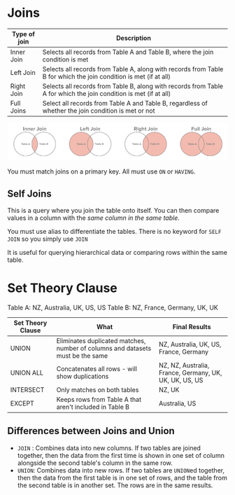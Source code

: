 # Joins

|Type of join | Description|
|---- | -----|
| Inner Join| Selects all records from Table A and Table B, where the join condition is met|
|Left Join| Selects all records from Table A, along with records from Table B for which the join condition is met (if at all)
|Right Join| Selects all records from Table B, along with records from Table A for which the join condition is met (if at all)|
| Full Joins| Select all records from Table A and Table B, regardless of whether the join condition is met or not|


![Joins](https://github.com/VerdeNotte/SQL-/blob/master/Joins.PNG "Joins")

 You must match joins on a primary key. All must use `ON` or `HAVING`.

 ## Self Joins
This is a query where you join the table onto itself. You can then compare values in a column with the *same column in the same table.*

You must use alias to differentiate the tables. There is no keyword for `SELF JOIN` so you simply use `JOIN`

It is useful for querying hierarchical data or comparing rows within the same table.

# Set Theory Clause

Table A: NZ, Australia, UK, US, US
Table B: NZ, France, Germany, UK, UK

|Set Theory Clause |What | Final Results|
|----|----|----|
|UNION|Eliminates duplicated matches, number of columns and datasets must be the same| NZ, Australia, UK, US, France, Germany|
|UNION ALL| Concatenates all rows - will show duplications|NZ, NZ, Australia, France, Germany, UK, UK, UK, US, US|
|INTERSECT|Only matches on both tables| NZ, UK|
|EXCEPT|Keeps rows from Table A that aren't included in Table B| Australia, US|


## Differences between Joins and Union

- `JOIN` : Combines data into new columns. If two tables are joined together, then the data from the first time is shown in one set of column alongside the second table's column in the same row.
- `UNION`: Combines data into new rows. If two tables are `UNION`ed together, then the data from the first table is in one set of rows, and the table from the second table is in another set. The rows are in the same results.
